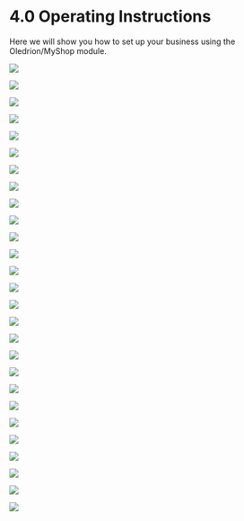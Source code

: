 # 4.0 Operating Instructions

Here we will show you how to set up your business using the Oledrion/MyShop module.

![](../assets/admin1.png)

![](../assets/admin2.png)

![](../assets/admin3.png)

![](../assets/admin4.png)

![](../assets/admin5_category.png)

![](../assets/admin6_addCategory.png)

![](../assets/admin7_manufacturer.png)

![](../assets/admin8_manufacturerPictures.png)

![](../assets/admin9_addProduct1.png)

![](../assets/admin10_Product2.png)

![](../assets/admin11_Products.png)

![](../assets/admin12_ProductFilter.png)

![](../assets/admin13_ProductOptions.png)

![](../assets/admin14_ProductProperties.png)

![](../assets/admin15_orders.png)

![](../assets/admin16_Discounts.png)

![](../assets/admin17_newsletter.png)

![](../assets/admin18_texts.png)

![](../assets/admin19_Inventory.png)

![](../assets/admin20_attachments.png)

![](../assets/admin21_Gateways.png)

![](../assets/admin22_WishLists.png)

![](../assets/admin23_packing.png)

![](../assets/admin24_location.png)

![](../assets/admin25_delivery.png)

![](../assets/admin26_payments.png)

![](../assets/admin27_maintenance.png)








